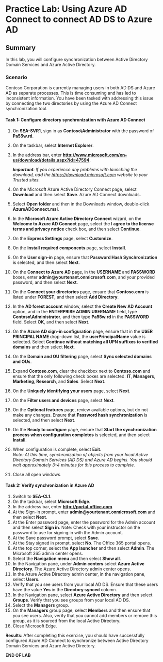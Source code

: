 # Practice Lab: Using Azure AD Connect to connect AD DS to Azure AD

## Summary

In this lab, you will configure synchronization between Active Directory Domain Services and Azure Active Directory.

### Scenario

Contoso Corporation is currently managing users in both AD DS and Azure AD as separate processes. This is time consuming and has led to inconsistent information. You have been tasked with addressing this issue by connecting the two directories by using the Azure AD Connect synchronization tool.

#### Task 1: Configure directory synchronization with Azure AD Connect

1. On **SEA-SVR1**, sign in as **Contoso\\Administrator** with the password of **Pa55w.rd**.

2. On the taskbar, select **Internet Explorer**.

3. In the address bar, enter **http://www.microsoft.com/en-us/download/details.aspx?id=47594**.

    _**Important**: If you experience any problems with launching the download, add the https://download.microsoft.com website to your Trusted sites._

4. On the Microsoft Azure Active Directory Connect page, select **Download** and then select **Save**. Azure AD Connect downloads.

5. Select **Open folder** and then in the Downloads window, double-click **AzureADConnect.msi**.

6. In the **Microsoft Azure Active Directory Connect** wizard, on the **Welcome to Azure AD Connect** page, select the **I agree to the license terms and privacy notice** check box, and then select **Continue**.

7. On the **Express Settings** page, select **Customize**.

8. On the **Install required components** page, select **Install**.

9. On the **User sign-in** page, ensure that **Password Hash Synchronization** is selected, and then select **Next**.

10. On the **Connect to Azure AD** page, in the **USERNAME** and **PASSWORD** boxes, enter **admin\@yourtenant.onmicrosoft.com**, and your provided password, and then select **Next**.

11. On the **Connect your directories** page, ensure that **Contoso.com** is listed under **FOREST**, and then select **Add Directory**.

12. In the **AD forest account** window, select the **Create New AD Account** option, and in the **ENTERPRISE ADMIN USERNAME** field, type **Contoso\\Administrator**, and then type **Pa55w.rd** in the **PASSWORD** field. Select **OK**, and then select **Next**.

13. On the **Azure AD sign-in configuration** page, ensure that in the **USER PRINCIPAL NAME** drop-down list, the **userPrincipalName** value is selected. Select **Continue without matching all UPN suffixes to verified domains** and then select **Next**.

14. On the **Domain and OU filtering** page, select **Sync selected domains and OUs**.

15. Expand **Contoso.com**, clear the checkbox next to **Contoso.com** and ensure that the only following check boxes are selected: **IT**, **Managers**, **Marketing**, **Research**, and **Sales**. Select **Next**.

16. On the **Uniquely identifying your users** page, select **Next**.

17. On the **Filter users and devices** page, select **Next**.

18. On the **Optional features** page, review available options, but do not make any changes. Ensure that **Password hash synchronization** is selected, and then select **Next**.

19. On the **Ready to configure** page, ensure that **Start the synchronization process when configuration completes** is selected, and then select **Install**.

20. When configuration is complete, select **Exit**.  
     _Note: At this time, synchronization of objects from your local Active Directory Domain Services (AD DS) and Azure AD begins. You should wait approximately 3-4 minutes for this process to complete._

21. Close all open windows.

#### Task 2: Verify synchronization in Azure AD

1.  Switch to **SEA-CL1**.
2.  On the taskbar, select **Microsoft Edge**.
3.  In the address bar, enter **http://portal.office.com**.
4.  At the Sign-in prompt, enter **admin\@yourtenant.onmicrosoft.com** and then select **Next**.
5.  At the Enter password page, enter the password for the Admin account and then select **Sign in**. Note: Check with your instructor on the password to use for signing in with the Admin account.
6.  At the Save password prompt, select **Save**.
7.  At the Stay signed in prompt, select **No**. The Office 365 portal opens.
8.  At the top corner, select the **App launcher** and then select **Admin**. The Microsoft 365 admin center opens.
9.  Select the **Navigation menu** and then select **Show all**.
10.  In the Navigation pane, under **Admin centers** select **Azure Active Directory**. The Azure Active Directory admin center opens.
11.  In the Azure Active Directory admin center, in the navigation pane, select **Users**.
12.  Verify that you see users from your local AD DS. Ensure that these users have the value **Yes** in the **Directory synced** column. 
13.  In the Navigation pane, select **Azure Active Directory** and then select **Groups**. Verify that you see groups from your local AD DS.
14.  Select the **Managers** group.
15.  On the **Managers** group page, select **Members** and then ensure that you see users. Also, verify that you cannot add members or remove this group, as it is sourced from the local Active Directory. 
16.  Close Microsoft Edge.

**Results**: After completing this exercise, you should have successfully configured Azure AD Connect to synchronize between Active Directory Domain Services and Azure Active Directory.

**END OF LAB**